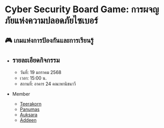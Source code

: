 # Cyber Security Board Game: การผจญภัยแห่งความปลอดภัยไซเบอร์
## 🎮 เกมแห่งการป้องกันและการเรียนรู้
- รายละเอียดกิจกรรม
  - 
  - วันที่: 19 มกราคม 2568
  - เวลา: 15:00 น.
  - สถานที่: อาคาร 24 คณะพานิชนาวี
    

- Member
  - [Teerakorn](https://manitchaya2004.github.io/boardgame)
  - [Panumas](https://manitchaya2004.github.io/boardgame)
  - [Auksara](https://manitchaya2004.github.io/boardgame)
  - [Addeen](https://itzdeenzxx.github.io/boardgame?fbclid=IwY2xjawIEfFZleHRuA2FlbQIxMAABHXnFgb9osYmgJT3cxNv-3cTJfk54pL4D2MWWbKeBc9eMIZ7Yfj1krzwsow_aem_71N5gZatXJY4xnPeJEzLvQ)
  

